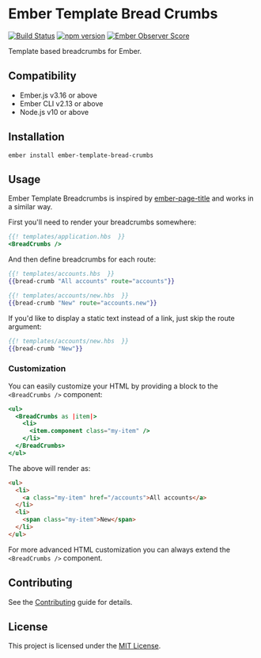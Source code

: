 Ember Template Bread Crumbs
==============================================================================

[![Build Status](https://travis-ci.com/nibynic/ember-template-bread-crumbs.svg?branch=master)](https://travis-ci.com/nibynic/ember-template-bread-crumbs)
[![npm version](https://badge.fury.io/js/ember-template-bread-crumbs.svg)](https://badge.fury.io/js/ember-template-bread-crumbs)
[![Ember Observer Score](https://emberobserver.com/badges/ember-template-bread-crumbs.svg)](https://emberobserver.com/addons/ember-template-bread-crumbs)


Template based breadcrumbs for Ember.


Compatibility
------------------------------------------------------------------------------

* Ember.js v3.16 or above
* Ember CLI v2.13 or above
* Node.js v10 or above


Installation
------------------------------------------------------------------------------

```
ember install ember-template-bread-crumbs
```


Usage
------------------------------------------------------------------------------

Ember Template Breadcrumbs is inspired by [ember-page-title](https://github.com/adopted-ember-addons/ember-page-title)
and works in a similar way.

First you'll need to render your breadcrumbs somewhere:

```handlebars
{{! templates/application.hbs  }}
<BreadCrumbs />
```

And then define breadcrumbs for each route:

```handlebars
{{! templates/accounts.hbs  }}
{{bread-crumb "All accounts" route="accounts"}}
```

```handlebars
{{! templates/accounts/new.hbs  }}
{{bread-crumb "New" route="accounts.new"}}
```

If you'd like to display a static text instead of a link, just skip the route argument:

```handlebars
{{! templates/accounts/new.hbs  }}
{{bread-crumb "New"}}
```

### Customization

You can easily customize your HTML by providing a block to the `<BreadCrumbs />` component:

```handlebars
<ul>
  <BreadCrumbs as |item|>
    <li>
      <item.component class="my-item" />
    </li>
  </BreadCrumbs>
</ul>
```

The above will render as:

```html
<ul>
  <li>
    <a class="my-item" href="/accounts">All accounts</a>
  </li>
  <li>
    <span class="my-item">New</span>
  </li>
</ul>
```

For more advanced HTML customization you can always extend the `<BreadCrumbs />` component.

Contributing
------------------------------------------------------------------------------

See the [Contributing](CONTRIBUTING.md) guide for details.


License
------------------------------------------------------------------------------

This project is licensed under the [MIT License](LICENSE.md).
